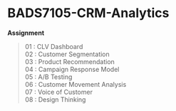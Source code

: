 # BADS7105-CRM-Analytics

**Assignment**
>01 : CLV Dashboard\
>02 : Customer Segmentation\
>03 : Product Recommendation\
>04 : Campaign Response Model\
>05 : A/B Testing\
>06 : Customer Movement Analysis\
>07 : Voice of Customer\
>08 : Design Thinking
